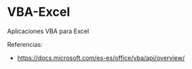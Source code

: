 # VBA-Excel
Aplicaciones VBA para Excel

Referencias:
- https://docs.microsoft.com/es-es/office/vba/api/overview/
